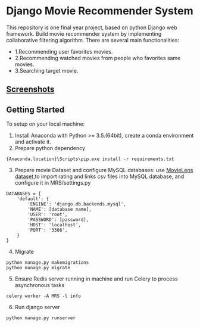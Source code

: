 # Django Movie Recommender System
This repository is one final year project, based on python Django web framework. Build movie recommender system by implementing collaborative filtering algorithm.
There are several main functionalities:

 - 1.Recommending user favorites movies.
 - 2.Recommending watched movies from people who favorites same movies.
 - 3.Searching target movie.

##  [Screenshots](https://github.com/Onewon/Movie_Recommender_System/blob/master/screenshots/Screenshots.md)

## Getting Started
To setup on your local machine:
1. Install Anaconda with Python >= 3.5.(64bit), create a conda environment and activate it.
2. Prepare python dependency
```
{Anaconda.location}\Scripts\pip.exe install -r requirements.txt
```
3. Prepare movie Dataset and configure MySQL databases:
use [MovieLens dataset](https://grouplens.org/datasets/movielens/),to import rating and links csv files into MySQL database, and configure it in MRS/settings.py
```
DATABASES = {
    'default': {
        'ENGINE': 'django.db.backends.mysql',
        'NAME': [database name],
        'USER': 'root',
        'PASSWORD': [password],
        'HOST': 'localhost',
        'PORT': '3306',
    }
}
```
4. Migrate
```
python manage.py makemigrations
python manage.py migrate
```
5. Ensure Redis server running in machine and run Celery to process asynchronous tasks
```
celery worker -A MRS -l info
```
6. Run django server
```
python manage.py runserver
```

